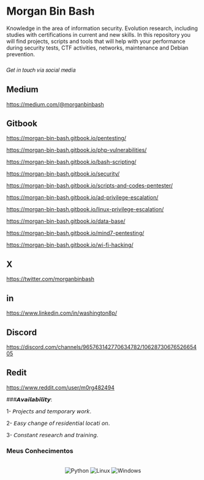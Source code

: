 # Morgan Bin Bash

Knowledge in the area of information security.
Evolution research, including studies with certifications in current and new skills.
In this repository you will find projects, scripts and tools that will help with your performance during security tests, CTF activities, networks, maintenance and Debian prevention.


### 
𝐺𝑒𝑡 𝑖𝑛 𝑡𝑜𝑢𝑐ℎ 𝑣𝑖𝑎 𝑠𝑜𝑐𝑖𝑎𝑙 𝑚𝑒𝑑𝑖𝑎

## Medium
https://medium.com/@morganbinbash

## Gitbook
https://morgan-bin-bash.gitbook.io/pentesting/

https://morgan-bin-bash.gitbook.io/php-vulnerabilities/

https://morgan-bin-bash.gitbook.io/bash-scripting/

https://morgan-bin-bash.gitbook.io/security/

https://morgan-bin-bash.gitbook.io/scripts-and-codes-pentester/

https://morgan-bin-bash.gitbook.io/ad-privilege-escalation/

https://morgan-bin-bash.gitbook.io/linux-privilege-escalation/

https://morgan-bin-bash.gitbook.io/data-base/

https://morgan-bin-bash.gitbook.io/mind7-pentesting/

https://morgan-bin-bash.gitbook.io/wi-fi-hacking/

## X
https://twitter.com/morganbinbash

## in
https://www.linkedin.com/in/washington8p/

## Discord
https://discord.com/channels/965763142770634782/1062873067652665405

## Redit
https://www.reddit.com/user/m0rg482494

###𝘼𝙫𝙖𝙞𝙡𝙖𝙗𝙞𝙡𝙞𝙩𝙮:

1- 𝘗𝘳𝘰𝘫𝘦𝘤𝘵𝘴 𝘢𝘯𝘥 𝘵𝘦𝘮𝘱𝘰𝘳𝘢𝘳𝘺 𝘸𝘰𝘳𝘬.

2- 𝘌𝘢𝘴𝘺 𝘤𝘩𝘢𝘯𝘨𝘦 𝘰𝘧 𝘳𝘦𝘴𝘪𝘥𝘦𝘯𝘵𝘪𝘢𝘭 𝘭𝘰𝘤𝘢𝘵𝘪 𝘰𝘯.

3- 𝘊𝘰𝘯𝘴𝘵𝘢𝘯𝘵 𝘳𝘦𝘴𝘦𝘢𝘳𝘤𝘩 𝘢𝘯𝘥 𝘵𝘳𝘢𝘪𝘯𝘪𝘯𝘨.

### Meus Conhecimentos
<div align="center">
  <br/>
  <img src="https://img.icons8.com/color/48/000000/python.png" alt="Python">
  <img src="https://img.icons8.com/color/48/000000/linux--v1.png" alt="Linux">
  <img src="https://img.icons8.com/color/48/000000/windows-logo.png" alt="Windows">
</div>

<!--
**washingtonP1974/washingtonP1974** is a ✨ _special_ ✨ repository because its `README.md` (this file) appears on your GitHub profile.

Here are some ideas to get you started:

- 🔭 I’m currently working on ...
- 🌱 I’m currently learning ...
- 👯 I’m looking to collaborate on ...
- 🤔 I’m looking for help with ...
- 💬 Ask me about ...
- 📫 How to reach me: ...
- 😄 Pronouns: ...
- ⚡ Fun fact: ...
-->
